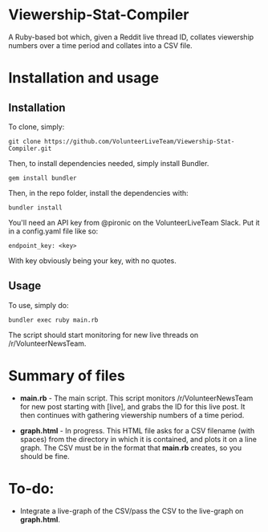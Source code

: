 # Viewership-Stat-Compiler
A Ruby-based bot which, given a Reddit live thread ID, collates viewership numbers over a time period and collates into a CSV file.

# Installation and usage
## Installation

To clone, simply:
```
git clone https://github.com/VolunteerLiveTeam/Viewership-Stat-Compiler.git
```
Then, to install dependencies needed, simply install Bundler.
```
gem install bundler
```
Then, in the repo folder, install the dependencies with:
```
bundler install
```

You'll need an API key from @pironic on the VolunteerLiveTeam Slack. Put it in a config.yaml file like so:
```
endpoint_key: <key>
```
With key obviously being your key, with no quotes.
## Usage

To use, simply do:
```
bundler exec ruby main.rb
```
The script should start monitoring for new live threads on /r/VolunteerNewsTeam.

# Summary of files

* **main.rb** - The main script. This script monitors /r/VolunteerNewsTeam for new post starting with [live], and grabs the ID for this live post. It then continues with gathering viewership numbers of a time period.

* **graph.html** - In progress. This HTML file asks for a CSV filename (with spaces) from the directory in which it 	is contained, and plots it on a line graph. The CSV must be in the format that **main.rb** creates, so you should be fine.

# To-do:
* Integrate a live-graph of the CSV/pass the CSV to the live-graph on **graph.html**.
